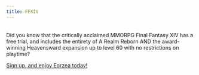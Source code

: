 ```yaml
---
title: FFXIV
---
```

| | |
| --- | --- |
Did you know that the critically acclaimed MMORPG Final Fantasy XIV has a free trial, and includes the entirety of A Realm Reborn AND the award-winning Heavensward expansion up to level 60 with no restrictions on playtime?

[Sign up, and enjoy Eorzea today!](https://secure.square-enix.com/account/app/svc/ffxivregister?lng=en-gb)
